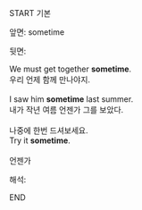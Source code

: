 START
기본

앞면:
sometime


뒷면:
<div>We must get together <strong>sometime</strong>. </div><div><div>우리 언제 함께 만나야지.</div></div><div><br></div><div><div>I saw him <strong>sometime</strong> last summer. </div><div><div>내가 작년 여름 언젠가 그를 보았다.</div></div></div><div><br></div><div><div><div><span>나중에 한번 드셔보세요.</span></div></div><div><div><span>Try it <strong>sometime</strong>.</span></div></div></div><div><br></div><div>언젠가</div>


해석:
<!--ID: 1746614454707-->
END